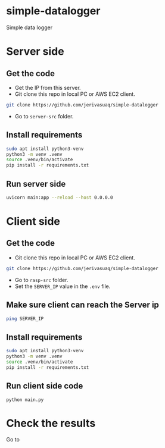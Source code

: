 # simple-datalogger
Simple data logger


# Server side


## Get the code
- Get the IP from this server.
- Git clone this repo in local PC or AWS EC2 client.

```bash
git clone https://github.com/jerivasuaq/simple-datalogger
```

- Go to `server-src` folder.

## Install requirements

``` bash
sudo apt install python3-venv
python3 -m venv .venv
source .venv/bin/activate
pip install -r requirements.txt
```

## Run server side

``` bash
uvicorn main:app --reload --host 0.0.0.0
```


# Client side


## Get the code

- Git clone this repo in local PC or AWS EC2 client.

```bash
git clone https://github.com/jerivasuaq/simple-datalogger
```

- Go to `rasp-src` folder.
- Set the `SERVER_IP` value in the `.env` file.

## Make sure client can reach the Server ip

```bash
ping SERVER_IP
```

## Install requirements

``` bash
sudo apt install python3-venv
python3 -m venv .venv
source .venv/bin/activate
pip install -r requirements.txt
```

## Run client side code

```
python main.py
```


# Check the results

Go to 
